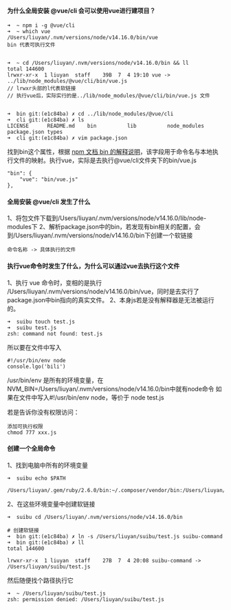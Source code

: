 #### 为什么全局安装 @vue/cli 会可以使用vue进行建项目？

```
➜  ~ npm i -g @vue/cli
➜  ~ which vue
/Users/liuyan/.nvm/versions/node/v14.16.0/bin/vue
bin 代表可执行文件

```
```

➜  ~ cd /Users/liuyan/.nvm/versions/node/v14.16.0/bin && ll
total 144600
lrwxr-xr-x  1 liuyan  staff    39B  7  4 19:10 vue -> ../lib/node_modules/@vue/cli/bin/vue.js
// lrwxr头部的l代表软链接
// 执行vue后，实际实行的是../lib/node_modules/@vue/cli/bin/vue.js 文件

```
```

➜  bin git:(e1c84ba) ✗ cd ../lib/node_modules/@vue/cli
➜  cli git:(e1c84ba) ✗ ls
LICENSE      README.md    bin          lib          node_modules package.json types
➜  cli git:(e1c84ba) ✗ vim package.json

```
找到bin这个属性，根据 [npm 文档 bin 的解释说明](https://docs.npmjs.com/cli/v6/configuring-npm/package-json#bin)，该字段用于命令名与本地执行文件的映射。执行vue，实际是去执行@vue/cli文件夹下的bin/vue.js
```
"bin": {
    "vue": "bin/vue.js"
},
```

#### 全局安装 @vue/cli 发生了什么
1、将包文件下载到/Users/liuyan/.nvm/versions/node/v14.16.0/lib/node-modules下
2、解析package.json中的bin，若发现有bin相关的配置，会到/Users/liuyan/.nvm/versions/node/v14.16.0/bin下创建一个软链接
```
命令名称 -> 具体执行的文件
```

#### 执行vue命令时发生了什么，为什么可以通过vue去执行这个文件

1、执行 vue 命令时，变相的是执行 /Users/liuyan/.nvm/versions/node/v14.16.0/bin/vue，同时是去实行了package.json中bin指向的真实文件。
2、本身js若是没有解释器是无法被运行的。
```
➜  suibu touch test.js
➜  suibu test.js
zsh: command not found: test.js
```
所以要在文件中写入
```
#!/usr/bin/env node
console.lgo('bili')
```
/usr/bin/env 是所有的环境变量，在
NVM_BIN=/Users/liuyan/.nvm/versions/node/v14.16.0/bin中就有node命令
如果在文件中写入#!/usr/bin/env node，等价于 node test.js

若是告诉你没有权限访问：
```
添加可执行权限
chmod 777 xxx.js
```

#### 创建一个全局命令

1、找到电脑中所有的环境变量
```
➜  suibu echo $PATH

/Users/liuyan/.gem/ruby/2.6.0/bin:~/.composer/vendor/bin:/Users/liuyan/.nvm/versions/node/v14.16.0/bin:/usr/local/bin:/usr/bin:/bin:/usr/sbin:/sbin
```
2、在这些环境变量中创建软链接

```
➜  suibu cd /Users/liuyan/.nvm/versions/node/v14.16.0/bin

# 创建软链接
➜  bin git:(e1c84ba) ✗ ln -s /Users/liuyan/suibu/test.js suibu-command
➜  bin git:(e1c84ba) ✗ ll
total 144600

lrwxr-xr-x  1 liuyan  staff    27B  7  4 20:08 suibu-command -> /Users/liuyan/suibu/test.js
```
然后随便找个路径执行它
```
➜  ~ /Users/liuyan/suibu/test.js
zsh: permission denied: /Users/liuyan/suibu/test.js
```